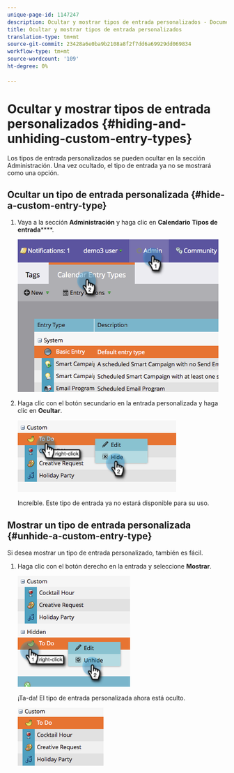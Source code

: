 ```yaml
---
unique-page-id: 1147247
description: Ocultar y mostrar tipos de entrada personalizados - Documentos de marketing - Documentación del producto
title: Ocultar y mostrar tipos de entrada personalizados
translation-type: tm+mt
source-git-commit: 23428a6e0ba9b2108a8f2f7dd6a69929dd069834
workflow-type: tm+mt
source-wordcount: '109'
ht-degree: 0%

---
```



# Ocultar y mostrar tipos de entrada personalizados {#hiding-and-unhiding-custom-entry-types}

Los tipos de entrada personalizados se pueden ocultar en la sección Administración. Una vez ocultado, el tipo de entrada ya no se mostrará como una opción.

## Ocultar un tipo de entrada personalizada {#hide-a-custom-entry-type}

1. Vaya a la sección **Administración** y haga clic en **Calendario** **Tipos de entrada******.

   ![](assets/image2014-9-24-10-3a11-3a49.png)

1. Haga clic con el botón secundario en la entrada personalizada y haga clic en **Ocultar**.

   ![](assets/image2014-9-24-10-3a11-3a54.png)

   Increíble. Este tipo de entrada ya no estará disponible para su uso.

## Mostrar un tipo de entrada personalizada {#unhide-a-custom-entry-type}

Si desea mostrar un tipo de entrada personalizado, también es fácil.

1. Haga clic con el botón derecho en la entrada y seleccione **Mostrar**.

   ![](assets/image2014-9-24-10-3a12-3a14.png)

   ¡Ta-da! El tipo de entrada personalizada ahora está oculto.

   ![](assets/image2014-9-24-10-3a12-3a19.png)

